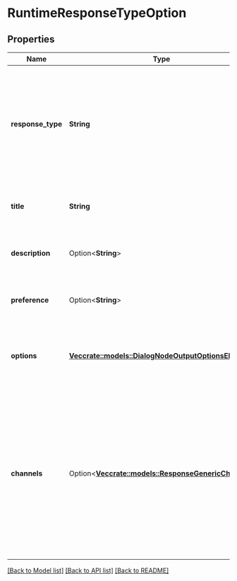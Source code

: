 # RuntimeResponseTypeOption

## Properties

Name | Type | Description | Notes
------------ | ------------- | ------------- | -------------
**response_type** | **String** | The type of response returned by the dialog node. The specified response type must be supported by the client application or channel. | 
**title** | **String** | The title or introductory text to show before the response. | 
**description** | Option<**String**> | The description to show with the the response. | [optional]
**preference** | Option<**String**> | The preferred type of control to display. | [optional]
**options** | [**Vec<crate::models::DialogNodeOutputOptionsElement>**](DialogNodeOutputOptionsElement.md) | An array of objects describing the options from which the user can choose. | 
**channels** | Option<[**Vec<crate::models::ResponseGenericChannel>**](ResponseGenericChannel.md)> | An array of objects specifying channels for which the response is intended. If **channels** is present, the response is intended for a built-in integration and should not be handled by an API client. | [optional]

[[Back to Model list]](../README.md#documentation-for-models) [[Back to API list]](../README.md#documentation-for-api-endpoints) [[Back to README]](../README.md)


